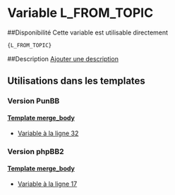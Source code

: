 # Variable L_FROM_TOPIC

##Disponibilité
Cette variable est utilisable directement

```html
{L_FROM_TOPIC}
```

##Description
[Ajouter une description](https://fa-tvars.appspot.com/var/L_FROM_TOPIC)

## Utilisations dans les templates

### Version PunBB

#### [Template merge_body](punbb/merge_body.md#readme)
* [Variable &agrave; la ligne 32](../punbb/merge_body.tpl#L32)

### Version phpBB2

#### [Template merge_body](subsilver/merge_body.md#readme)
* [Variable &agrave; la ligne 17](../subsilver/merge_body.tpl#L17)
